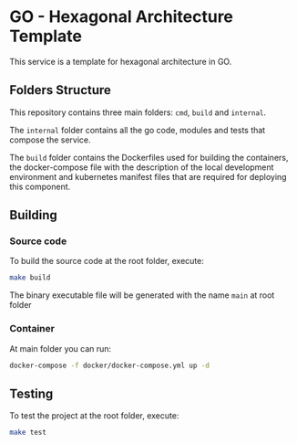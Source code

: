 # GO - Hexagonal Architecture Template

This service is a template for hexagonal architecture in GO.

## Folders Structure

This repository contains three main folders: `cmd`, `build` and `internal`.

The `internal` folder contains all the go code, modules and tests that compose the
service.

The `build` folder contains the Dockerfiles used for building the containers, 
the docker-compose file with the description of the local development environment 
and kubernetes manifest files that are required for deploying this component.

## Building

### Source code

To build the source code at the root folder, execute:

```bash
make build
```

The binary executable file will be generated with the name `main` at root folder

### Container

At main folder you can run:
```bash
docker-compose -f docker/docker-compose.yml up -d
```

## Testing

To test the project at the root folder, execute:
```bash
make test
```
